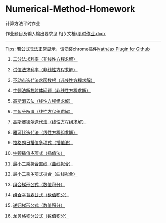 # Numerical-Method-Homework
计算方法平时作业

作业题目及输入输出要求见 相关文档/[平时作业.docx](./相关文档/平时作业.docx)

---
Tips: 若公式无法正常显示，请安装chrome插件[MathJax Plugin for Github](https://chrome.google.com/webstore/detail/mathjax-plugin-for-github/ioemnmodlmafdkllaclgeombjnmnbima)

01. [二分法求利率（非线性方程求解）](./README/README_01.md)

02. [试值法求利率（非线性方程求解）](./README/README_02.md)

03. [不动点迭代法求函数根（非线性方程求解）](./README/README_03.md)

04. [牛顿法解投射体问题（非线性方程求解）](./README/README_04.md)

05. [高斯消去法（线性方程组求解）](./README/README_05.md)

06. [三角分解法（线性方程组求解）](./README/README_06.md)

07. [高斯赛德尔迭代法（线性方程组求解）](./README/README_07.md)

08. [雅可比迭代法（线性方程组求解）](./README/README_08.md)

09. [拉格朗日插值多项式（插值法）](./README/README_09.md)

10. [牛顿插值多项式（插值法）](./README/README_10.md)

11. [最小二乘拟合直线（曲线拟合）](./README/README_11.md)

12. [最小二乘多项式拟合（曲线拟合）](./README/README_12.md)

13. [组合梯形公式（数值积分）](./README/README_13.md)

14. [组合辛普森公式（数值积分）](./README/README_14.md)

15. [递归梯形公式（数值积分）](./README/README_15.md)

16. [龙贝格积分公式（数值积分）](./README/README_16.md)

